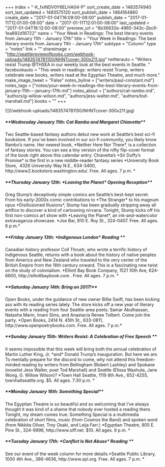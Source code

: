 +++
index = "-K_fxINDV0Y6ELHA04-P"
sort_create_date = 1483574940
sort_last_updated = 1483575120
sort_publish_date = 1484164860
create_date = "2017-01-04T16:09:00-08:00"
publish_date = "2017-01-11T12:01:00-08:00"
date = "2017-01-11T12:01:00-08:00"
last_updated = "2017-01-04T16:12:00-08:00"
preview_url = "6b36632e-4965-343c-2bc6-1ea892d16722"
name = "Your Week in Readings: The best literary events from January 11th - January 17th"
title = "Your Week in Readings: The best literary events from January 11th - January 17th"
subtype = "Column"
type = "notes"
link = ""
shareimage = "http://seattlereviewofbooks.com/webhook-uploads/1483574781150/NHNTcover-300x211.jpg"
twitterauto = "Writers resist Trump @THSEA in our weekly look at the best events in Seattle. "
facebookauto = "This week in readings: writers resist Trump, writers celebrate new books, writers read at the Egyptian Theatre, and much more."
make_image_tweet = "False"
notes_byline = ["writers/paul-constant.md"]
notes_tags = ["notes/your-week-in-readings-the-best-literary-events-from-january-11th---january-17th.md"]
notes_about = ["authors/cat-rambo.md", "authors/g-willow-wilson.md", "authors/jess-walter.md", "authors/tod-marshall.md"]
books = ""
+++
<p class="image">![](/webhook-uploads/1483574781150/NHNTcover-300x211.jpg)</p>

<p class="noindent"><h5>**Wednesday January 11th: Cat Rambo and Margaret Chiavetta**</h5></p> 
Two Seattle-based fantasy authors debut new work at Seattle’s best sci-fi bookstore. If you’ve been involved in our sci-fi community, you likely know Rambo’s name. Her newest book, *Neither Here Nor There*, is a collection of fantasy stories. You can see a tiny version of the nifty flip-cover format of the book right above this calendar entry. Chiavetta’s *Sir Duffy’s Promise* is the first in a new middle-reader fantasy series
 *University Book Store,  4326 University Way N.E., 634-3400, http://www2.bookstore.washington.edu/. Free. All ages. 7 p.m. *

<p class="noindent"><h5>**Thursday January 12th: *Leaving the Planet* Opening Reception**</h5></p> 
Greg Stump’s deceptively simple comics are Seattle’s best-kept secret. From his early-2000s comic contributions to *The Stranger* to his magnum opus *Disillusioned Illusions*, Stump has been gradually stripping away all artifice to discover a kind of cartooning nirvana. Tonight, Stump kicks off his first non-comics art show with *Leaving the Planet*, an ink-and-watercolor extravaganza showcase.
 *Joe Bar, 810 E. Roy St., 324-0407. Free. All ages. 6 p.m.* 
 
<p class="noindent"><h5>**Friday January 13th: *Indigenous London* Reading
**</h5></p> 
 Canadian history professor Coll Thrush, who wrote a terrific history of indigenous Seattle, returns with a book about the history of native peoples from America and New Zealand who traveled to the very center of the British Empire from the 16th century onward. This is a fascinating new twist on the study of colonialism.
*Elliott Bay Book Company, 1521 10th Ave, 624-6600, http://elliottbaybook.com . Free. All ages. 7 p.m. * 

<p class="noindent"><h5>**Saturday January 14th: Bring on 2017!**</h5></p> 
Open Books, under the guidance of new owner Billie Swift, has been kicking ass with its reading series lately. The store kicks off a new year of literary events with a reading from four Seattle-area poets: Samar Abulhassan, Natasha Marin, Imani Sims, and Anastacia Renee Tolbert. Come join the party.
 *Open Books, 2414 N. 45th St., 633-0811, http://www.openpoetrybooks.com. Free. All ages. 7 p.m.* 

<h5>**Sunday January 15th: Writers Resist: A Celebration of Free Speech
**</h5></p> 
It seems impossible that this week will bring both the annual celebration of Martin Luther King, Jr. *and* Donald Trump’s inauguration. But here we are. To mentally prepare for the discord to come, why not attend this freedom-minded reading by writers from Bellingham (Robert Lashley) and Spokane (novelist Jess Walter, poet Tod Marshall) and Seattle (Elissa Washuta, Jane Wong, G. Willow Wilson)? 
 *Town Hall Seattle, 1119 8th Ave., 652-4255, townhallseattle.org. $5. All ages. 7:30 p.m. * 

<h5>**Monday January 16th: Something Special**</h5></p> 
The Egyptian Theatre is so beautiful and so welcoming that I’ve always thought it was kind of a shame that nobody ever hosted a reading there. Tonight, my dream comes true: Something Special is a multimedia celebration of short films, music (from Cosmos the Band) and spoken word (from Nikkita Oliver, Troy Osaki, and Leija Farr.) 
 *Egyptian Theatre, 805 E. Pine St., 324-9996, http://www.siff.net. $10. All ages. 9 p.m. *

<p class="noindent"><h5>**Tuesday January 17th: *Conflict Is Not Abuse* Reading **</h5></p>
See our event of the week column for more details.*Seattle Public Library, 1000 4th Ave., 386-4636, http://www.spl.org. Free. All ages. 7 p.m. * 
